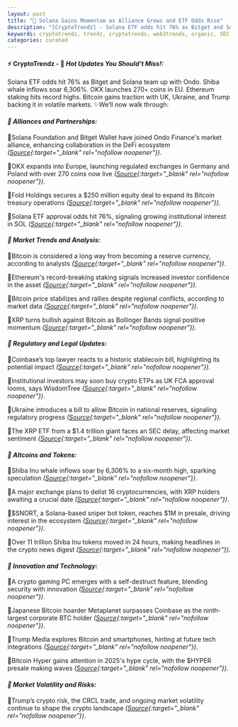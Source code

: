 ```yaml
---
layout: post
title: "🌅 Solana Gains Momentum as Alliance Grows and ETF Odds Rise"
description: "[CryptoTrendz] - Solana ETF odds hit 76% as Bitget and Solana team up with Ondo. Shiba whale inflows soar 6,306%. OKX launches 270+ coins in EU. Ethereum staking hits record highs. Bitcoin gains traction with UK, Ukraine, and Trump backing it in volatile markets."
keywords: cryptotrendz, trendz, cryptotrends, web3trends, organic, SEC, XRP, Investors, Stablecoin, MARKET, Europe, UK, Germany, BTC, Bitcoin, Crypto, Analyst
categories: curated
---
```


#### ⚡ CryptoTrendz - 📌 *Hot Updates You Should't Miss!:*

Solana ETF odds hit 76% as Bitget and Solana team up with Ondo. Shiba whale inflows soar 6,306%. OKX launches 270+ coins in EU. Ethereum staking hits record highs. Bitcoin gains traction with UK, Ukraine, and Trump backing it in volatile markets. ✨We’ll now walk through:


#### *🔖  Alliances and Partnerships:*  

🔹Solana Foundation and Bitget Wallet have joined Ondo Finance's market alliance, enhancing collaboration in the DeFi ecosystem *([Source](https://s.avyag.com/2rfl){:target="_blank" rel="nofollow noopener"})*.  

🔹OKX expands into Europe, launching regulated exchanges in Germany and Poland with over 270 coins now live *([Source](https://s.avyag.com/p894){:target="_blank" rel="nofollow noopener"})*.  

🔹Fold Holdings secures a $250 million equity deal to expand its Bitcoin treasury operations *([Source](https://s.avyag.com/3q4w){:target="_blank" rel="nofollow noopener"})*.  

🔹Solana ETF approval odds hit 76%, signaling growing institutional interest in SOL *([Source](https://s.avyag.com/8vly){:target="_blank" rel="nofollow noopener"})*.  

#### *🔖  Market Trends and Analysis:*  

🔹Bitcoin is considered a long way from becoming a reserve currency, according to analysts *([Source](https://s.avyag.com/wflo){:target="_blank" rel="nofollow noopener"})*.  

🔹Ethereum's record-breaking staking signals increased investor confidence in the asset *([Source](https://s.avyag.com/nfq2){:target="_blank" rel="nofollow noopener"})*.  

🔹Bitcoin price stabilizes and rallies despite regional conflicts, according to market data *([Source](https://s.avyag.com/al6z){:target="_blank" rel="nofollow noopener"})*.  

🔹XRP turns bullish against Bitcoin as Bollinger Bands signal positive momentum *([Source](https://s.avyag.com/adjk){:target="_blank" rel="nofollow noopener"})*.  

#### *🔖  Regulatory and Legal Updates:*  

🔹Coinbase’s top lawyer reacts to a historic stablecoin bill, highlighting its potential impact *([Source](https://s.avyag.com/h0m0){:target="_blank" rel="nofollow noopener"})*.  

🔹Institutional investors may soon buy crypto ETPs as UK FCA approval looms, says WisdomTree *([Source](https://s.avyag.com/tbpd){:target="_blank" rel="nofollow noopener"})*.  

🔹Ukraine introduces a bill to allow Bitcoin in national reserves, signaling regulatory progress *([Source](https://s.avyag.com/hkat){:target="_blank" rel="nofollow noopener"})*.  

🔹The XRP ETF from a $1.4 trillion giant faces an SEC delay, affecting market sentiment *([Source](https://s.avyag.com/5u4c){:target="_blank" rel="nofollow noopener"})*.  

#### *🔖  Altcoins and Tokens:*  

🔹Shiba Inu whale inflows soar by 6,306% to a six-month high, sparking speculation *([Source](https://s.avyag.com/1t7k){:target="_blank" rel="nofollow noopener"})*.  

🔹A major exchange plans to delist 16 cryptocurrencies, with XRP holders awaiting a crucial date *([Source](https://s.avyag.com/l57t){:target="_blank" rel="nofollow noopener"})*.  

🔹$SNORT, a Solana-based sniper bot token, reaches $1M in presale, driving interest in the ecosystem *([Source](https://s.avyag.com/jopn){:target="_blank" rel="nofollow noopener"})*.  

🔹Over 11 trillion Shiba Inu tokens moved in 24 hours, making headlines in the crypto news digest *([Source](https://s.avyag.com/l57t){:target="_blank" rel="nofollow noopener"})*.  

#### *🔖  Innovation and Technology:*  

🔹A crypto gaming PC emerges with a self-destruct feature, blending security with innovation *([Source](https://s.avyag.com/qt68){:target="_blank" rel="nofollow noopener"})*.  

🔹Japanese Bitcoin hoarder Metaplanet surpasses Coinbase as the ninth-largest corporate BTC holder *([Source](https://s.avyag.com/3swr){:target="_blank" rel="nofollow noopener"})*.  

🔹Trump Media explores Bitcoin and smartphones, hinting at future tech integrations *([Source](https://s.avyag.com/c1vf){:target="_blank" rel="nofollow noopener"})*.  

🔹Bitcoin Hyper gains attention in 2025's hype cycle, with the $HYPER presale making waves *([Source](https://s.avyag.com/k1fz){:target="_blank" rel="nofollow noopener"})*.  

#### *🔖  Market Volatility and Risks:*  

🔹Trump’s crypto risk, the CRCL trade, and ongoing market volatility continue to shape the crypto landscape *([Source](https://s.avyag.com/t0oj){:target="_blank" rel="nofollow noopener"})*.